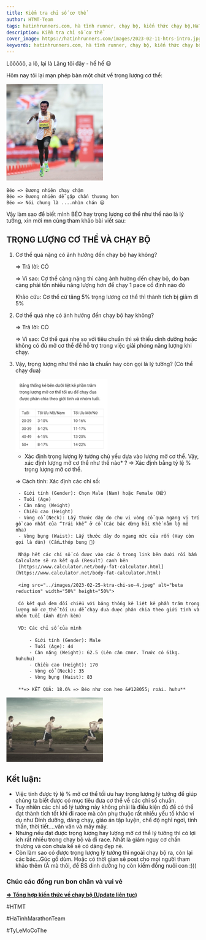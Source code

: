 ```yaml
---
title: Kiểm tra chỉ số cơ thể
author: HTMT-Team
tags: hatinhrunners.com, hà tĩnh runner, chạy bộ, kiến thức chạy bộ,HaTinhMarathonTeam
description: Kiểm tra chỉ số cơ thể
cover_image: https://hatinhrunners.com/images/2023-02-11-htrs-intro.jpg
keywords: hatinhrunners.com, hà tĩnh runner, chạy bộ, kiến thức chạy bộ
---
```


Lôôôôô, a lô, lại là Lãng tôi đây - hế hế 😃

Hôm nay tôi lại mạn phép bàn một chút về trọng lượng cơ thể:


<img src="../images/2023-02-25-ktra-chi-so-1.jpeg" alt="beta reduction" width="50%" height="50%">

```
Béo => Đương nhiên chạy chậm
Béo => Đương nhiên dễ gặp chấn thương hơn
Béo => Nói chung là ....nhìn chán 😃
```

Vậy làm sao để biết mình BÉO hay trọng lượng cơ thể như thế nào là lý tưởng, xin mời mn cùng tham khảo bài viết sau:

## TRỌNG LƯỢNG CƠ THỂ VÀ CHẠY BỘ

1. Cơ thể quá nặng có ảnh hưởng đến chạy bộ hay không?

    => Trả lời: CÓ

    => Vì sao: Cơ thể càng nặng thì càng ảnh hưởng đến chạy bộ, do bạn càng phải tốn nhiều năng lượng hơn để chạy 1 pace cố định nào đó

    Khảo cứu: Cơ thể cứ tăng 5% trọng lương cơ thể thì thành tích bị giảm đi 5%

2. Cơ thể quá nhẹ có ảnh hưởng đến chạy bộ hay không?

    => Trả lời: CÓ

    => Vì sao: Cơ thể quá nhẹ so với tiêu chuẩn thì sẽ thiếu dinh dưỡng hoặc không có đủ mỡ cơ thể để hỗ trợ trong việc giải phóng năng lượng khi chạy.

3. Vậy, trọng lượng như thế nào là chuẩn hay còn gọi là lý tưởng? (Có thể chạy đua)

    <img src="../images/2023-02-25-ktra-chi-so-3.jpeg" alt="beta reduction" width="50%" height="50%">

    * Xác định trọng lượng lý tưởng chủ yếu dựa vào lượng mỡ cơ thể.
    Vậy, xác định lượng mỡ cơ thể như thế nào* ?
    => Xác định bằng tỷ lệ % trọng lượng mỡ cơ thể.

    => Cách tính: Xác định các chỉ số:

        - Giới tính (Gender): Chọn Male (Nam) hoặc Female (Nữ)
        - Tuổi (Age)
        - Cân nặng (Weight)
        - Chiều cao (Height)
        - Vòng cổ (Neck): Lấy thước dây đo chu vi vòng cổ qua ngang vị trí gồ cao nhất của “Trái khế” ở cổ (Các bác đừng hỏi Khế nằm lộ mô nha)
        - Vòng bụng (Waist): Lấy thước dây đo ngang mức của rốn (Hay còn gọi là dún) (Cấm…thóp bụng 🤣)

        Nhập hết các chỉ số có được vào các ô trong link bên dưới rồi bấm Calculate sẽ ra kết quả (Result) cạnh bên
        [https://www.calculator.net/body-fat-calculator.html](https://www.calculator.net/body-fat-calculator.html)

        <img src="../images/2023-02-25-ktra-chi-so-4.jpeg" alt="beta reduction" width="50%" height="50%">

        Có kết quả đem đối chiếu với bảng thống kê liệt kê phần trăm trọng lượng mỡ cơ thể tối ưu để chạy đua được phân chia theo giới tính và nhóm tuổi (Ảnh đính kèm)

        VD: Các chỉ số của mình

            - Giới tính (Gender): Male
            - Tuổi (Age): 44
            - Cân nặng (Weight): 62.5 (Lên cân cmnr. Trước có 61kg. huhuhu)
            - Chiều cao (Height): 170
            - Vòng cổ (Neck): 35
            - Vòng bụng (Waist): 83

        **=> KẾT QUẢ: 18.6% => Béo như con heo &#128055; roài. huhu**

<img src="../images/2023-02-25-ktra-chi-so-2.jpeg" alt="beta reduction" width="50%" height="50%">

## Kết luận:

   - Việc tính được tỷ lệ % mỡ cơ thể tối ưu hay trọng lượng lý tưởng để giúp chúng ta biết được có mục tiêu đưa cơ thể về các chỉ số chuẩn.
   - Tuy nhiên các chỉ số lý tưởng này không phải là điều kiện đủ để có thể đạt thành tích tốt khi đi race mà còn phụ thuộc rất nhiều yếu tố khác ví dụ như Dinh dưỡng, dáng chạy, giáo án tập luyện, chế độ nghỉ ngơi, tinh thần, thời tiết….vân vân và mây mây.
   - Nhưng nếu đạt được trọng lượng hay lượng mỡ cơ thể lý tưởng thì có lợi ích rất nhiều trong chạy bộ và đi race. Nhất là giảm nguy cơ chấn thương và còn chưa kể sẽ có dáng đẹp nè.
   - Còn làm sao có được trọng lượng lý tưởng thì ngoài chạy bộ ra, còn lại các bác…Gúc gồ dùm. Hoặc có thời gian sẽ post cho mọi người tham khảo thêm (À mà thôi, để BS dinh dưỡng họ còn kiếm đồng nuôi con :)))


### Chúc các đồng run bon chân và vui vẻ

**[=> Tổng hợp kiến thức về chạy bộ (Update liên tục)](https://hatinhrunners.com/tags/b%C3%A0i%20t%E1%BA%ADp.html)**

#HTMT

#HaTinhMarathonTeam

#TyLeMoCoThe


